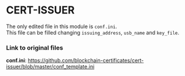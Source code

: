 # CERT-ISSUER

The only edited file in this module is ```conf.ini```.<br/>
This file can be filled changing ```issuing_address```, ```usb_name``` and ```key_file```.

### Link to original files
**conf.ini**: https://github.com/blockchain-certificates/cert-issuer/blob/master/conf_template.ini
